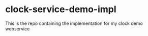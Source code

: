 # clock-service-demo-impl
This is the repo containing the implementation for my clock demo webservice 

